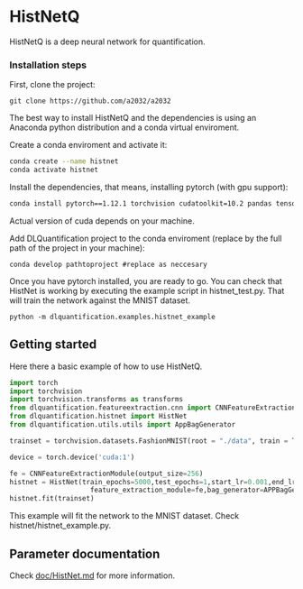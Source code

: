 # HistNetQ
HistNetQ is a deep neural network for quantification.

### Installation steps
First, clone the project:
```
git clone https://github.com/a2032/a2032
```

The best way to install HistNetQ and the dependencies is using an Anaconda python distribution and a conda virtual enviroment.

Create a conda enviroment and activate it:
```sh
conda create --name histnet
conda activate histnet
```
Install the dependencies, that means, installing pytorch (with gpu support):

```bash
conda install pytorch==1.12.1 torchvision cudatoolkit=10.2 pandas tensorboard wandb scikit-learn==1.0.1 scipy==1.7.1 tqdm quadprog cvxpy -c pytorch
```
Actual version of cuda depends on your machine.

Add DLQuantification project to the conda enviroment (replace by the full path of the project in your machine):
```
conda develop pathtoproject #replace as neccesary
```

Once you have pytorch installed, you are ready to go. You can check that HistNet is working by executing the example script in histnet_test.py. That will train the network against the MNIST dataset.

```
python -m dlquantification.examples.histnet_example
```

## Getting started

Here there a basic example of how to use HistNetQ.
```python
import torch
import torchvision
import torchvision.transforms as transforms
from dlquantification.featureextraction.cnn import CNNFeatureExtractionModule
from dlquantification.histnet import HistNet
from dlquantification.utils.utils import AppBagGenerator

trainset = torchvision.datasets.FashionMNIST(root = "./data", train = True, download = True, transform = transforms.ToTensor())

device = torch.device('cuda:1')

fe = CNNFeatureExtractionModule(output_size=256)
histnet = HistNet(train_epochs=5000,test_epochs=1,start_lr=0.001,end_lr=0.000001,n_bags=500,bag_size=16,n_bins=8,random_seed = 2032,linear_sizes=[256],
                    feature_extraction_module=fe,bag_generator=APPBagGenerator(device=device),batch_size=16,quant_loss=torch.nn.L1Loss(),lr_factor=0.2, patience=20, dropout=0.05,epsilon=0,weight_decay=0,histogram='hard',use_labels=False,val_split=0.2,device=device,verbose=1,dataset_name="test_mnist")
histnet.fit(trainset)
```
This example will fit the network to the MNIST dataset. Check histnet/histnet_example.py.

## Parameter documentation

Check [doc/HistNet.md](doc/HistNet.md) for more information.

